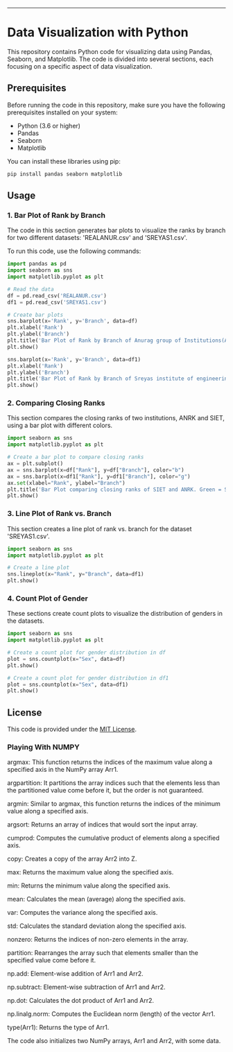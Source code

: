 

---

# Data Visualization with Python

This repository contains Python code for visualizing data using Pandas, Seaborn, and Matplotlib. The code is divided into several sections, each focusing on a specific aspect of data visualization.

## Prerequisites

Before running the code in this repository, make sure you have the following prerequisites installed on your system:

- Python (3.6 or higher)
- Pandas
- Seaborn
- Matplotlib

You can install these libraries using pip:

```bash
pip install pandas seaborn matplotlib
```

## Usage

### 1. Bar Plot of Rank by Branch

The code in this section generates bar plots to visualize the ranks by branch for two different datasets: 'REALANUR.csv' and 'SREYAS1.csv'.

To run this code, use the following commands:

```python
import pandas as pd
import seaborn as sns
import matplotlib.pyplot as plt

# Read the data
df = pd.read_csv('REALANUR.csv')
df1 = pd.read_csv('SREYAS1.csv')

# Create bar plots
sns.barplot(x='Rank', y='Branch', data=df)
plt.xlabel('Rank')
plt.ylabel('Branch')
plt.title('Bar Plot of Rank by Branch of Anurag group of Institutions(ANRK)')
plt.show()

sns.barplot(x='Rank', y='Branch', data=df1)
plt.xlabel('Rank')
plt.ylabel('Branch')
plt.title('Bar Plot of Rank by Branch of Sreyas institute of engineering and technology(SIET)')
plt.show()
```

### 2. Comparing Closing Ranks

This section compares the closing ranks of two institutions, ANRK and SIET, using a bar plot with different colors.

```python
import seaborn as sns
import matplotlib.pyplot as plt

# Create a bar plot to compare closing ranks
ax = plt.subplot()
ax = sns.barplot(x=df["Rank"], y=df["Branch"], color="b")
ax = sns.barplot(x=df1["Rank"], y=df1["Branch"], color="g")
ax.set(xlabel="Rank", ylabel="Branch")
plt.title('Bar Plot comparing closing ranks of SIET and ANRK. Green = SIET, Blue = ANRK')
plt.show()
```

### 3. Line Plot of Rank vs. Branch

This section creates a line plot of rank vs. branch for the dataset 'SREYAS1.csv'.

```python
import seaborn as sns
import matplotlib.pyplot as plt

# Create a line plot
sns.lineplot(x="Rank", y="Branch", data=df1)
plt.show()
```

### 4. Count Plot of Gender

These sections create count plots to visualize the distribution of genders in the datasets.

```python
import seaborn as sns
import matplotlib.pyplot as plt

# Create a count plot for gender distribution in df
plot = sns.countplot(x="Sex", data=df)
plt.show()

# Create a count plot for gender distribution in df1
plot = sns.countplot(x="Sex", data=df1)
plt.show()
```

## License

This code is provided under the [MIT License](LICENSE).








### Playing With NUMPY

argmax: This function returns the indices of the maximum value along a specified axis in the NumPy array Arr1.

argpartition: It partitions the array indices such that the elements less than the partitioned value come before it, but the order is not guaranteed.

argmin: Similar to argmax, this function returns the indices of the minimum value along a specified axis.

argsort: Returns an array of indices that would sort the input array.

cumprod: Computes the cumulative product of elements along a specified axis.

copy: Creates a copy of the array Arr2 into Z.

max: Returns the maximum value along the specified axis.

min: Returns the minimum value along the specified axis.

mean: Calculates the mean (average) along the specified axis.

var: Computes the variance along the specified axis.

std: Calculates the standard deviation along the specified axis.

nonzero: Returns the indices of non-zero elements in the array.

partition: Rearranges the array such that elements smaller than the specified value come before it.

np.add: Element-wise addition of Arr1 and Arr2.

np.subtract: Element-wise subtraction of Arr1 and Arr2.

np.dot: Calculates the dot product of Arr1 and Arr2.

np.linalg.norm: Computes the Euclidean norm (length) of the vector Arr1.

type(Arr1): Returns the type of Arr1.

The code also initializes two NumPy arrays, Arr1 and Arr2, with some data.

